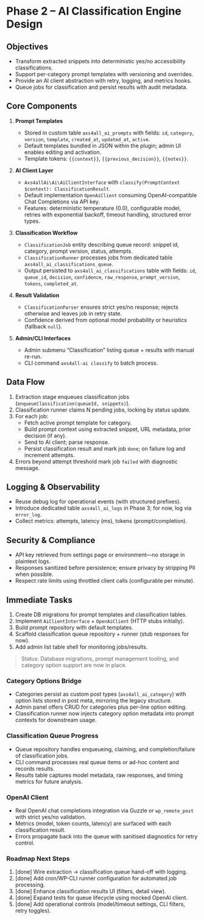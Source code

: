 # Phase 2 – AI Classification Engine Design

## Objectives
- Transform extracted snippets into deterministic yes/no accessibility classifications.
- Support per-category prompt templates with versioning and overrides.
- Provide an AI client abstraction with retry, logging, and metrics hooks.
- Queue jobs for classification and persist results with audit metadata.

## Core Components
1. **Prompt Templates**
   - Stored in custom table `axs4all_ai_prompts` with fields: `id`, `category`, `version`, `template`, `created_at`, `updated_at`, `active`.
   - Default templates bundled in JSON within the plugin; admin UI enables editing and activation.
   - Template tokens: `{{context}}`, `{{previous_decision}}`, `{{notes}}`.

2. **AI Client Layer**
   - `Axs4allAi\Ai\AiClientInterface` with `classify(PromptContext $context): ClassificationResult`.
   - Default implementation `OpenAiClient` consuming OpenAI-compatible Chat Completions via API key.
   - Features: deterministic temperature (0.0), configurable model, retries with exponential backoff, timeout handling, structured error types.

3. **Classification Workflow**
   - `ClassificationJob` entity describing queue record: snippet id, category, prompt version, status, attempts.
   - `ClassificationRunner` processes jobs from dedicated table `axs4all_ai_classifications_queue`.
   - Output persisted to `axs4all_ai_classifications` table with fields: `id`, `queue_id`, `decision`, `confidence`, `raw_response`, `prompt_version`, `tokens`, `completed_at`.

4. **Result Validation**
   - `ClassificationParser` ensures strict yes/no response; rejects otherwise and leaves job in retry state.
   - Confidence derived from optional model probability or heuristics (fallback `null`).

5. **Admin/CLI Interfaces**
   - Admin submenu “Classification” listing queue + results with manual re-run.
   - CLI command `axs4all-ai classify` to batch process.

## Data Flow
1. Extraction stage enqueues classification jobs (`enqueueClassification(queueId, snippets)`).
2. Classification runner claims N pending jobs, locking by status update.
3. For each job:
   - Fetch active prompt template for category.
   - Build prompt context using extracted snippet, URL metadata, prior decision (if any).
   - Send to AI client; parse response.
   - Persist classification result and mark job `done`; on failure log and increment attempts.
4. Errors beyond attempt threshold mark job `failed` with diagnostic message.

## Logging & Observability
- Reuse debug log for operational events (with structured prefixes).
- Introduce dedicated table `axs4all_ai_logs` in Phase 3; for now, log via `error_log`.
- Collect metrics: attempts, latency (ms), tokens (prompt/completion).

## Security & Compliance
- API key retrieved from settings page or environment—no storage in plaintext logs.
- Responses sanitized before persistence; ensure privacy by stripping PII when possible.
- Respect rate limits using throttled client calls (configurable per minute).

## Immediate Tasks
1. Create DB migrations for prompt templates and classification tables.
2. Implement `AiClientInterface` + `OpenAiClient` (HTTP stubs initially).
3. Build prompt repository with default templates.
4. Scaffold classification queue repository + runner (stub responses for now).
5. Add admin list table shell for monitoring jobs/results.

> Status: Database migrations, prompt management tooling, and category option support are now in place.

### Category Options Bridge
- Categories persist as custom post types (`axs4all_ai_category`) with option lists stored in post meta, mirroring the legacy structure.
- Admin panel offers CRUD for categories plus per-line option editing.
- Classification runner now injects category option metadata into prompt contexts for downstream usage.

### Classification Queue Progress
- Queue repository handles enqueueing, claiming, and completion/failure of classification jobs.
- CLI command processes real queue items or ad-hoc content and records results.
- Results table captures model metadata, raw responses, and timing metrics for future analysis.

### OpenAI Client
- Real OpenAI chat completions integration via Guzzle or `wp_remote_post` with strict yes/no validation.
- Metrics (model, token counts, latency) are surfaced with each classification result.
- Errors propagate back into the queue with sanitised diagnostics for retry control.

### Roadmap Next Steps
1. [done] Wire extraction -> classification queue hand-off with logging.
2. [done] Add cron/WP-CLI runner configuration for automated job processing.
3. [done] Enhance classification results UI (filters, detail view).
4. [done] Expand tests for queue lifecycle using mocked OpenAI client.
5. [done] Add operational controls (model/timeout settings, CLI filters, retry toggles).






